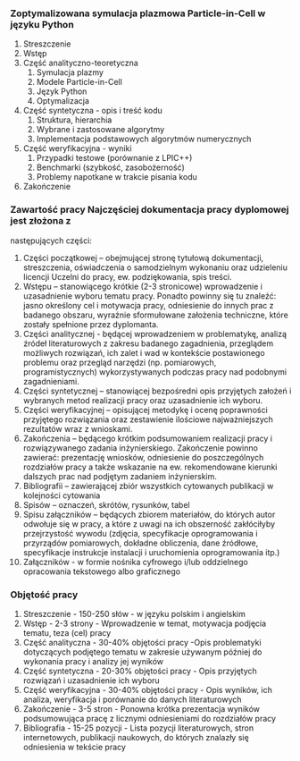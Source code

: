 ### Zoptymalizowana symulacja plazmowa Particle-in-Cell w języku Python
1. Streszczenie
2. Wstęp
3. Część analityczno-teoretyczna
    1. Symulacja plazmy
    2. Modele Particle-in-Cell
    3. Język Python
    4. Optymalizacja
4. Część syntetyczna - opis i treść kodu
    1. Struktura, hierarchia
    2. Wybrane i zastosowane algorytmy
    2. Implementacja podstawowych algorytmów numerycznych
5. Część weryfikacyjna - wyniki
    1. Przypadki testowe (porównanie z LPIC++)
    2. Benchmarki (szybkość, zasobożerność)
    3. Problemy napotkane w trakcie pisania kodu
6. Zakończenie

### Zawartość pracy Najczęściej dokumentacja pracy dyplomowej jest złożona z
następujących części:

1. Części początkowej – obejmującej stronę tytułową dokumentacji, streszczenia,
   oświadczenia o samodzielnym wykonaniu oraz udzieleniu licencji Uczelni do
pracy, ew. podziękowania, spis treści.
2. Wstępu – stanowiącego krótkie (2-3 stronicowe) wprowadzenie i uzasadnienie
   wyboru tematu pracy. Ponadto powinny się tu znaleźć: jasno określony cel i
motywacja pracy, odniesienie do innych prac z badanego obszaru, wyraźnie
sformułowane założenia techniczne, które zostały spełnione przez dyplomanta.
3. Części analitycznej - będącej wprowadzeniem w problematykę, analizą źródeł
   literaturowych z zakresu badanego zagadnienia, przeglądem możliwych
rozwiązań, ich zalet i wad w kontekście postawionego problemu oraz przegląd
narzędzi (np. pomiarowych, programistycznych) wykorzystywanych podczas pracy
nad podobnymi zagadnieniami.
4. Części syntetycznej – stanowiącej bezpośredni opis przyjętych założeń i
   wybranych metod realizacji pracy oraz uzasadnienie ich wyboru.
5. Części weryfikacyjnej – opisującej metodykę i ocenę poprawności przyjętego
   rozwiązania oraz zestawienie ilościowe najważniejszych rezultatów wraz z
wnioskami.
6. Zakończenia – będącego krótkim podsumowaniem realizacji pracy i
   rozwiązywanego zadania inżynierskiego. Zakończenie powinno zawierać:
prezentację wniosków, odniesienie do poszczególnych rozdziałów pracy a także
wskazanie na ew. rekomendowane kierunki dalszych prac nad podjętym zadaniem
inżynierskim.
7. Bibliografii – zawierającej zbiór wszystkich cytowanych publikacji w
   kolejności cytowania
8. Spisów – oznaczeń, skrótów, rysunków, tabel
9. Spisu załączników – będących zbiorem materiałów, do których autor odwołuje
   się w pracy, a które z uwagi na ich obszerność zakłóciłyby przejrzystość
wywodu (zdjęcia, specyfikacje oprogramowania i przyrządów pomiarowych, dokładne
obliczenia, dane źródłowe, specyfikacje instrukcje instalacji i uruchomienia
oprogramowania itp.)
10. Załączników  - w formie nośnika cyfrowego i/lub oddzielnego opracowania
    tekstowego albo graficznego

### Objętość pracy
1. Streszczenie - 150-250 słów - w języku polskim i angielskim
2. Wstęp - 2-3 strony - Wprowadzenie w temat, motywacja podjęcia tematu, teza
   (cel) pracy
3. Część analityczna - 30-40% objętości pracy -Opis problematyki dotyczących
   podjętego tematu w zakresie używanym później do wykonania pracy i analizy
jej wyników
4. Część syntetyczna - 20-30% objętości pracy - Opis przyjętych rozwiązań i
   uzasadnienie ich wyboru
5. Część weryfikacyjna - 30-40% objętości pracy - Opis wyników, ich analiza,
   weryfikacja i porównanie do danych literaturowych
6. Zakończenie - 3-5 stron - Ponowna krótka prezentacja wyników podsumowująca
   pracę z licznymi odniesieniami do rozdziałów pracy
7. Bibliografia - 15-25 pozycji - Lista pozycji literaturowych, stron
   internetowych, publikacji naukowych, do których znalazły się odniesienia w
tekście pracy

